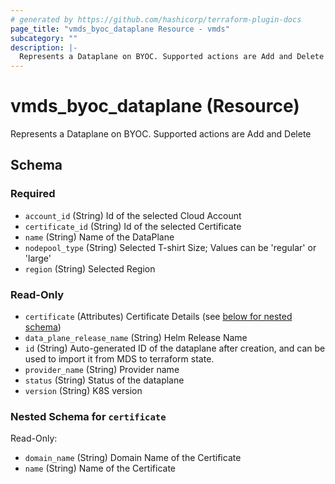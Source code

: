 ```yaml
---
# generated by https://github.com/hashicorp/terraform-plugin-docs
page_title: "vmds_byoc_dataplane Resource - vmds"
subcategory: ""
description: |-
  Represents a Dataplane on BYOC. Supported actions are Add and Delete
---
```


# vmds_byoc_dataplane (Resource)

Represents a Dataplane on BYOC. Supported actions are Add and Delete



<!-- schema generated by tfplugindocs -->
## Schema

### Required

- `account_id` (String) Id of the selected Cloud Account
- `certificate_id` (String) Id of the selected Certificate
- `name` (String) Name of the DataPlane
- `nodepool_type` (String) Selected T-shirt Size; Values can be 'regular' or 'large'
- `region` (String) Selected Region

### Read-Only

- `certificate` (Attributes) Certificate Details (see [below for nested schema](#nestedatt--certificate))
- `data_plane_release_name` (String) Helm Release Name
- `id` (String) Auto-generated ID of the dataplane after creation, and can be used to import it from MDS to terraform state.
- `provider_name` (String) Provider name
- `status` (String) Status of the dataplane
- `version` (String) K8S version

<a id="nestedatt--certificate"></a>
### Nested Schema for `certificate`

Read-Only:

- `domain_name` (String) Domain Name of the Certificate
- `name` (String) Name of the Certificate


